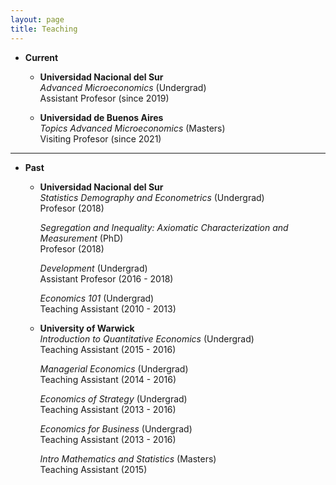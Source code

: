 ```yaml
---
layout: page
title: Teaching
---
```


- **Current**
  - **Universidad Nacional del Sur**  
  _Advanced Microeconomics_ (Undergrad)  
  Assistant Profesor (since 2019)
  
  - **Universidad de Buenos Aires**  
  _Topics Advanced Microeconomics_ (Masters)  
  Visiting Profesor (since 2021)
  
***

- **Past**
  - **Universidad Nacional del Sur**  
    _Statistics Demography and Econometrics_ (Undergrad)  
    Profesor (2018)
    
    _Segregation and Inequality: Axiomatic Characterization and Measurement_ (PhD)  
    Profesor (2018)

    _Development_ (Undergrad)  
    Assistant Profesor (2016 - 2018)
  
    _Economics 101_ (Undergrad)  
    Teaching Assistant (2010 - 2013)
    
  - **University of Warwick**  
    _Introduction to Quantitative Economics_ (Undergrad)  
    Teaching Assistant (2015 - 2016)
    
    _Managerial Economics_ (Undergrad)  
    Teaching Assistant (2014 - 2016)
    
    _Economics of Strategy_ (Undergrad)  
    Teaching Assistant (2013 - 2016)
    
    _Economics for Business_ (Undergrad)  
    Teaching Assistant (2013 - 2016)
    
    _Intro Mathematics and Statistics_ (Masters)  
    Teaching Assistant (2015)

